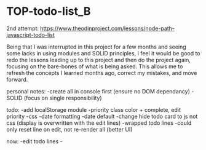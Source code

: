 # TOP-todo-list_B
2nd attempt: https://www.theodinproject.com/lessons/node-path-javascript-todo-list

Being that I was interrupted in this project for a few months and seeing some lacks in using modules and SOLID principles, I feel it would be good to redo the lessons leading up to this project and then do the project again, focusing on the bare-bones of what is being asked. This allows me to refresh the concepts I learned months ago, correct my mistakes, and move forward.



personal notes:
    -create all in console first (ensure no DOM dependancy)
    -SOLID (focus on single responsibility)

todo:
    -add localStorage module
    -priority class color + complete, edit priority
    -css
    -date formatting
    -date default
    -change hide todo card to js not css (display is overwritten with the edit lines)
    -wrapped todo lines
    -could only reset line on edit, not re-render all (better UI)

now:
    -edit todo lines
        -
